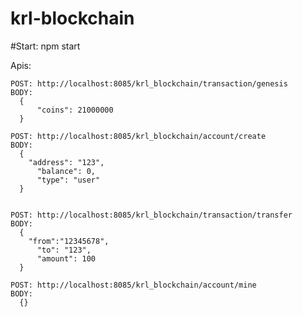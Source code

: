 # krl-blockchain
#Start: npm start

Apis: 
  
    POST: http://localhost:8085/krl_blockchain/transaction/genesis
    BODY: 
      {
	      "coins": 21000000
      }
      
    POST: http://localhost:8085/krl_blockchain/account/create
    BODY:
      {
      	"address": "123",
	      "balance": 0,
	      "type": "user"
      }
      
      
    POST: http://localhost:8085/krl_blockchain/transaction/transfer
    BODY: 
      {
      	"from":"12345678",
	      "to": "123",
	      "amount": 100
      }
      
    POST: http://localhost:8085/krl_blockchain/account/mine
    BODY: 
      {}
